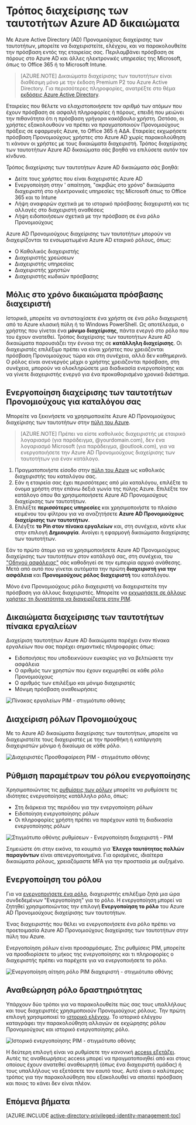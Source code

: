 <properties
    pageTitle="Τρόπος διαχείρισης των ταυτοτήτων Azure AD δικαιώματα | Microsoft Azure"
    description="Ένα θέμα που εξηγεί τι είναι η Διαχείριση ταυτοτήτων Azure AD Προνομιούχους και πώς μπορείτε να χρησιμοποιήσετε PIM για να βελτιώσετε την ασφάλεια cloud."
    services="active-directory"
    documentationCenter=""
    authors="kgremban"
    manager="femila"
    editor=""/>

<tags
    ms.service="active-directory"
    ms.workload="identity"
    ms.tgt_pltfrm="na"
    ms.devlang="na"
    ms.topic="article"
    ms.date="09/16/2016"
    ms.author="kgremban"/>

# <a name="azure-ad-privileged-identity-management"></a>Τρόπος διαχείρισης των ταυτοτήτων Azure AD δικαιώματα

Με Azure Active Directory (AD) Προνομιούχους διαχείρισης των ταυτοτήτων, μπορείτε να διαχειριστείτε, ελέγχου, και να παρακολουθείτε την πρόσβαση εντός της εταιρείας σας. Περιλαμβάνει πρόσβαση σε πόρους στο Azure AD και άλλες ηλεκτρονικές υπηρεσίες της Microsoft, όπως το Office 365 ή το Microsoft Intune.  

> [AZURE.NOTE] Δικαιώματα διαχείρισης των ταυτοτήτων είναι διαθέσιμη μόνο με την έκδοση Premium P2 του Azure Active Directory. Για περισσότερες πληροφορίες, ανατρέξτε στο θέμα [εκδόσεις Azure Active Directory](active-directory-editions.md).

Εταιρείες που θέλετε να ελαχιστοποιήσετε τον αριθμό των ατόμων που έχουν πρόσβαση σε ασφαλή πληροφορίες ή πόρους, επειδή που μειώνει την πιθανότητα ότι η πρόσβαση γρήγορα κακόβουλο χρήστη. Ωστόσο, οι χρήστες εξακολουθούν να πρέπει να πραγματοποιούν Προνομιούχους πράξεις σε εφαρμογές Azure, το Office 365 ή ΑΔΑ. Εταιρείες εκχωρήσετε πρόσβαση Προνομιούχους χρήστες στο Azure AD χωρίς παρακολούθηση τι κάνουν οι χρήστες με τους δικαιώματα διαχειριστή. Τρόπος διαχείρισης των ταυτοτήτων Azure AD δικαιώματα σάς βοηθά να επιλύσετε αυτόν τον κίνδυνο.  

Τρόπος διαχείρισης των ταυτοτήτων Azure AD δικαιώματα σάς βοηθά:  

- Δείτε τους χρήστες που είναι διαχειριστές Azure AD
- Ενεργοποίηση στην ' απαίτηση, "ακριβώς στο χρόνο" δικαιώματα διαχειριστή στο ηλεκτρονικές υπηρεσίες της Microsoft όπως το Office 365 και το Intune
- Λήψη αναφορών σχετικά με το ιστορικό πρόσβασης διαχειριστή και τις αλλαγές στο διαχειριστή αναθέσεις
- Λήψη ειδοποιήσεων σχετικά με την πρόσβαση σε ένα ρόλο Προνομιούχους

Azure AD Προνομιούχους διαχείρισης των ταυτοτήτων μπορούν να διαχειρίζονται τα ενσωματωμένα Azure AD εταιρικό ρόλους, όπως:  

- Ο Καθολικός διαχειριστής
- Διαχειριστής χρεώσεων
- Διαχειριστής υπηρεσίας  
- Διαχειριστής χρηστών
- Διαχειριστής κωδικών πρόσβασης

## <a name="just-in-time-administrator-access"></a>Μόλις στο χρόνο δικαιώματα πρόσβασης διαχειριστή

Ιστορικά, μπορείτε να αντιστοιχίσετε ένα χρήστη σε ένα ρόλο διαχειριστή από το Azure κλασική πύλη ή το Windows PowerShell. Ως αποτέλεσμα, ο χρήστης που γίνεται ένα **μόνιμο διαχείρισης**, πάντα ενεργό στο ρόλο που του έχουν ανατεθεί. Τρόπος διαχείρισης των ταυτοτήτων Azure AD δικαιώματα παρουσιάζει την έννοια της σε **κατάλληλη διαχείρισης**. Οι διαχειριστές επιλέξιμο πρέπει να είναι χρήστες που χρειάζονται πρόσβαση Προνομιούχους τώρα και στη συνέχεια, αλλά δεν καθημερινά. Ο ρόλος είναι ανενεργός μέχρι ο χρήστης χρειάζονται πρόσβαση, στη συνέχεια, μπορούν να ολοκληρώσετε μια διαδικασία ενεργοποίησης και να γίνετε διαχειριστής ενεργό για ένα προκαθορισμένο χρονικό διάστημα.

## <a name="enable-privileged-identity-management-for-your-directory"></a>Ενεργοποίηση διαχείρισης των ταυτοτήτων Προνομιούχους για καταλόγου σας

Μπορείτε να ξεκινήσετε να χρησιμοποιείτε Azure AD Προνομιούχους διαχείρισης των ταυτοτήτων στην [πύλη του Azure](https://portal.azure.com/).

>[AZURE.NOTE] Πρέπει να είστε καθολικός διαχειριστής με εταιρικό λογαριασμό (για παράδειγμα, @yourdomain.com), δεν ένα λογαριασμό Microsoft (για παράδειγμα, @outlook.com), για να ενεργοποιήσετε την Azure AD Προνομιούχους διαχείρισης των ταυτοτήτων για έναν κατάλογο.

1. Πραγματοποιήστε είσοδο στην [πύλη του Azure](https://portal.azure.com/) ως καθολικός διαχειριστής του καταλόγου σας.
2. Εάν η εταιρεία σας έχει περισσότερες από μία καταλόγου, επιλέξτε το όνομα χρήστη στην επάνω δεξιά γωνία της πύλης Azure. Επιλέξτε τον κατάλογο όπου θα χρησιμοποιήσετε Azure AD Προνομιούχους διαχείρισης των ταυτοτήτων.
3. Επιλέξτε **περισσότερες υπηρεσίες** και χρησιμοποιήστε το πλαίσιο κειμένου του φίλτρου για να αναζητήσετε **Azure AD Προνομιούχους διαχείρισης των ταυτοτήτων**.
4. Ελέγξτε **το Pin στον πίνακα εργαλείων** και, στη συνέχεια, κάντε κλικ στην επιλογή **Δημιουργία**. Ανοίγει η εφαρμογή δικαιώματα διαχείρισης των ταυτοτήτων.

Εάν το πρώτο άτομο για να χρησιμοποιήσετε Azure AD Προνομιούχους διαχείρισης των ταυτοτήτων στον κατάλογό σας, στη συνέχεια, του ["Οδηγού ασφάλειας"](active-directory-privileged-identity-management-security-wizard.md) σάς καθοδηγεί σε την εμπειρία αρχικό ανάθεσης. Μετά από αυτό που γίνεται αυτόματα την πρώτη **διαχειριστή για την ασφάλεια** και **Προνομιούχους ρόλος διαχειριστή** του καταλόγου.

Μόνο ένα Προνομιούχους ρόλο διαχειριστή να διαχειριστείτε την πρόσβαση για άλλους διαχειριστές. Μπορείτε να [εκχωρήσετε σε άλλους χρήστες τη δυνατότητα να διαχειρίζεστε στην PIM](active-directory-privileged-identity-management-how-to-give-access-to-pim.md).

## <a name="privileged-identity-management-dashboard"></a>Δικαιώματα διαχείρισης των ταυτοτήτων πίνακα εργαλείων

Διαχείριση ταυτοτήτων Azure AD δικαιώματα παρέχει έναν πίνακα εργαλείων που σας παρέχει σημαντικές πληροφορίες όπως:

- Ειδοποιήσεις που υποδεικνύουν ευκαιρίες για να βελτιώσετε την ασφάλεια
- Ο αριθμός των χρηστών που έχουν εκχωρηθεί σε κάθε ρόλο Προνομιούχους  
- Ο αριθμός των επιλέξιμο και μόνιμο διαχειριστές
- Μόνιμη πρόσβαση αναθεωρήσεις

![Πίνακας εργαλείων PIM - στιγμιότυπο οθόνης][2]

## <a name="privileged-role-management"></a>Διαχείριση ρόλων Προνομιούχους

Με το Azure AD δικαιώματα διαχείρισης των ταυτοτήτων, μπορείτε να διαχειριστείτε τους διαχειριστές με την προσθήκη ή κατάργηση διαχειριστών μόνιμο ή δικαίωμα σε κάθε ρόλο.

![Διαχειριστές Προσθαφαίρεση PIM - στιγμιότυπο οθόνης][3]

## <a name="configure-the-role-activation-settings"></a>Ρύθμιση παραμέτρων του ρόλου ενεργοποίησης

Χρησιμοποιώντας τις [ρυθμίσεις των ρόλων](active-directory-privileged-identity-management-how-to-change-default-settings.md) μπορείτε να ρυθμίσετε τις ιδιότητες ενεργοποίησης κατάλληλο ρόλο, όπως:

- Στη διάρκεια της περιόδου για την ενεργοποίηση ρόλων
- Ειδοποίηση ενεργοποίησης ρόλων
- Οι πληροφορίες χρήστη πρέπει να παρέχουν κατά τη διαδικασία ενεργοποίησης ρόλων  

![Στιγμιότυπο οθόνης ρυθμίσεων - Ενεργοποίηση διαχειριστή - PIM][4]

Σημειώστε ότι στην εικόνα, τα κουμπιά για **Έλεγχο ταυτότητας πολλών παραγόντων** είναι απενεργοποιημένα. Για ορισμένες, ιδιαίτερα δικαιώματα ρόλους, χρειαζόμαστε MFA για την προστασία με αυξημένο.

## <a name="role-activation"></a>Ενεργοποίηση του ρόλου  

Για να [ενεργοποιήσετε ένα ρόλο](active-directory-privileged-identity-management-how-to-activate-role.md), διαχειριστής επιλέξιμο ζητά μια ώρα συνδεδεμένων "Ενεργοποίηση" για το ρόλο. Η ενεργοποίηση μπορεί να ζητηθεί χρησιμοποιώντας την επιλογή **Ενεργοποίηση το ρόλο** του Azure AD Προνομιούχους διαχείρισης των ταυτοτήτων.

Ένας διαχειριστής που θέλει να ενεργοποιήσετε ένα ρόλο πρέπει να προετοιμασία Azure AD Προνομιούχους διαχείρισης των ταυτοτήτων στην πύλη του Azure.

Ενεργοποίηση ρόλων είναι προσαρμόσιμες. Στις ρυθμίσεις PIM, μπορείτε να προσδιορίσετε το μήκος της ενεργοποίησης και τι πληροφορίες ο διαχειριστής πρέπει να παρέχετε για να ενεργοποιήσετε το ρόλο.

![Ενεργοποίηση αίτηση ρόλο PIM διαχειριστή - στιγμιότυπο οθόνης][5]

## <a name="review-role-activity"></a>Αναθεώρηση ρόλο δραστηριότητας

Υπάρχουν δύο τρόποι για να παρακολουθείτε πώς σας τους υπαλλήλους και τους διαχειριστές χρησιμοποιούν Προνομιούχους ρόλους. Την πρώτη επιλογή χρησιμοποιεί το [ιστορικό ελέγχου](active-directory-privileged-identity-management-how-to-use-audit-log.md). Το ιστορικό ελέγχου καταγράφει την παρακολούθηση αλλαγών σε εκχώρησης ρόλου Προνομιούχους και ιστορικό ενεργοποίησης ρόλο.

![Ιστορικό ενεργοποίησης PIM - στιγμιότυπο οθόνης][6]

Η δεύτερη επιλογή είναι να ρυθμίσετε την κανονική [access εξετάζει](active-directory-privileged-identity-management-how-to-start-security-review.md). Αυτές τις αναθεωρήσεις access μπορεί να πραγματοποιηθεί από και στους οποίους έχουν ανατεθεί αναθεωρητή (όπως ένα διαχειριστή ομάδας) ή τους υπαλλήλους να εξετάσετε τον εαυτό τους. Αυτό είναι ο καλύτερος τρόπος για την παρακολούθηση που εξακολουθεί να απαιτεί πρόσβαση και ποιος το κάνει δεν είναι πλέον.


## <a name="next-steps"></a>Επόμενα βήματα
[AZURE.INCLUDE [active-directory-privileged-identity-management-toc](../../includes/active-directory-privileged-identity-management-toc.md)]

<!--Image references-->

[1]: ./media/active-directory-privileged-identity-management-configure/PIM_EnablePim.png
[2]: ./media/active-directory-privileged-identity-management-configure/PIM_Dash.png
[3]: ./media/active-directory-privileged-identity-management-configure/PIM_AddRemove.png
[4]: ./media/active-directory-privileged-identity-management-configure/PIM_RoleActivationSettings.png
[5]: ./media/active-directory-privileged-identity-management-configure/PIM_RequestActivation.png
[6]: ./media/active-directory-privileged-identity-management-configure/PIM_ActivationHistory.png
